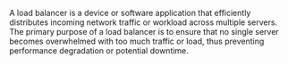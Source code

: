 A load balancer is a device or software application that efficiently distributes incoming network traffic or workload across multiple servers. The primary purpose of a load balancer is to ensure that no single server becomes overwhelmed with too much traffic or load, thus preventing performance degradation or potential downtime.

